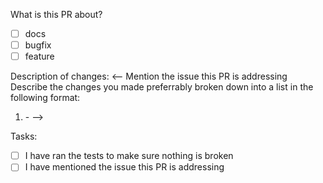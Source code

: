 What is this PR about?
- [ ] docs
- [ ] bugfix
- [ ] feature

Description of changes:
<--
Mention the issue this PR is addressing
Describe the changes you made preferrably broken down into a list in the following format:
1. <filename> - <update done>
-->

Tasks:
- [ ] I have ran the tests to make sure nothing is broken
- [ ] I have mentioned the issue this PR is addressing
